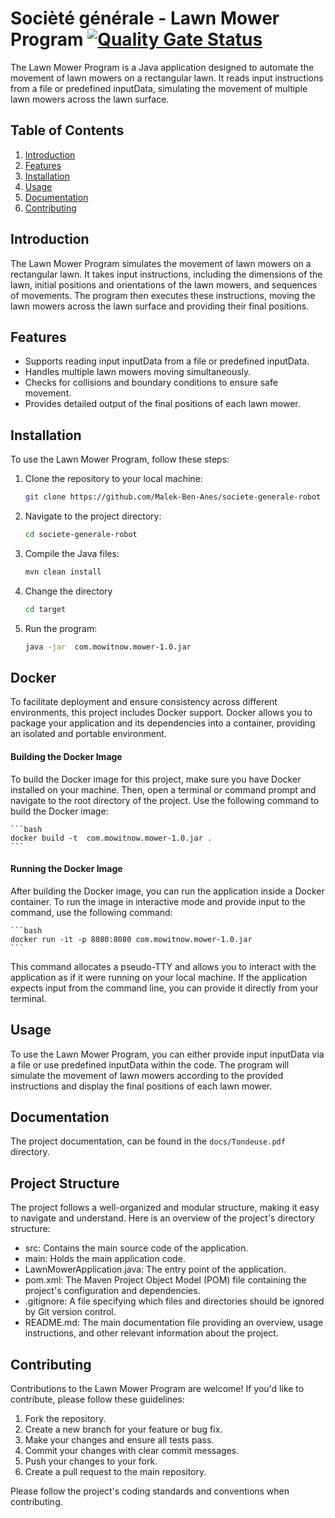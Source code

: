 # Socièté générale - Lawn Mower Program [![Quality Gate Status](https://sonarcloud.io/api/project_badges/measure?project=Malek-Ben-Anes_societe-generale-robot&metric=alert_status)](https://sonarcloud.io/summary/new_code?id=Malek-Ben-Anes_societe-generale-robot)

The Lawn Mower Program is a Java application designed to automate the movement of lawn mowers on a rectangular lawn. It reads input instructions from a file or predefined inputData, simulating the movement of multiple lawn mowers across the lawn surface.

## Table of Contents

1. [Introduction](#introduction)
2. [Features](#features)
3. [Installation](#installation)
4. [Usage](#usage)
5. [Documentation](#documentation)
6. [Contributing](#contributing)

## Introduction

The Lawn Mower Program simulates the movement of lawn mowers on a rectangular lawn. It takes input instructions, including the dimensions of the lawn, initial positions and orientations of the lawn mowers, and sequences of movements. The program then executes these instructions, moving the lawn mowers across the lawn surface and providing their final positions.

## Features

- Supports reading input inputData from a file or predefined inputData.
- Handles multiple lawn mowers moving simultaneously.
- Checks for collisions and boundary conditions to ensure safe movement.
- Provides detailed output of the final positions of each lawn mower.

## Installation

To use the Lawn Mower Program, follow these steps:

1. Clone the repository to your local machine:

    ```bash
    git clone https://github.com/Malek-Ben-Anes/societe-generale-robot
    ```

2. Navigate to the project directory:

    ```bash
    cd societe-generale-robot
    ```

3. Compile the Java files:

    ```bash
    mvn clean install
    ```

4. Change the directory

    ```bash
    cd target
    ```

5. Run the program:

    ```bash
    java -jar  com.mowitnow.mower-1.0.jar
    ```

## Docker

To facilitate deployment and ensure consistency across different environments, this project includes Docker support. Docker allows you to package your application and its dependencies into a container, providing an isolated and portable environment.

#### Building the Docker Image
To build the Docker image for this project, make sure you have Docker installed on your machine. Then, open a terminal or command prompt and navigate to the root directory of the project. Use the following command to build the Docker image:

    ```bash
    docker build -t  com.mowitnow.mower-1.0.jar .
    ```

#### Running the Docker Image
After building the Docker image, you can run the application inside a Docker container. To run the image in interactive mode and provide input to the command, use the following command:

    ```bash
    docker run -it -p 8080:8080 com.mowitnow.mower-1.0.jar 
    ```

This command allocates a pseudo-TTY and allows you to interact with the application as if it were running on your local machine. If the application expects input from the command line, you can provide it directly from your terminal.

## Usage

To use the Lawn Mower Program, you can either provide input inputData via a file or use predefined inputData within the code. The program will simulate the movement of lawn mowers according to the provided instructions and display the final positions of each lawn mower.

## Documentation

The project documentation, can be found in the `docs/Tondeuse.pdf` directory.

## Project Structure

The project follows a well-organized and modular structure, making it easy to navigate and understand. Here is an overview of the project's directory structure:

- src: Contains the main source code of the application.
- main: Holds the main application code.
- LawnMowerApplication.java: The entry point of the application.
- pom.xml: The Maven Project Object Model (POM) file containing the project's configuration and dependencies.
- .gitignore: A file specifying which files and directories should be ignored by Git version control.
- README.md: The main documentation file providing an overview, usage instructions, and other relevant information about the project.

## Contributing

Contributions to the Lawn Mower Program are welcome! If you'd like to contribute, please follow these guidelines:

1. Fork the repository.
2. Create a new branch for your feature or bug fix.
3. Make your changes and ensure all tests pass.
4. Commit your changes with clear commit messages.
5. Push your changes to your fork.
6. Create a pull request to the main repository.

Please follow the project's coding standards and conventions when contributing.

